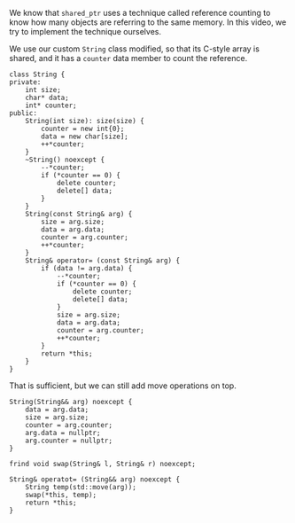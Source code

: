 
We know that `shared_ptr` uses a technique called reference counting to know how many objects are referring to the same memory. In this video, we try to implement the technique ourselves.

We use our custom `String` class modified, so that its C-style array is shared, and it has a `counter` data member to count the reference.
```
class String {
private:
	int size;
	char* data;
	int* counter;
public:
	String(int size): size(size) {
		counter = new int{0};
		data = new char[size];
		++*counter;
	}
	~String() noexcept {
		--*counter;
		if (*counter == 0) {
			delete counter;
			delete[] data;
		}
	}
	String(const String& arg) {
		size = arg.size;
		data = arg.data;
		counter = arg.counter;
		++*counter;
	}
	String& operator= (const String& arg) {
		if (data != arg.data) {
			--*counter;
			if (*counter == 0) {
				delete counter;
				delete[] data;
			}
			size = arg.size;
			data = arg.data;
			counter = arg.counter;
			++*counter;
		}
		return *this;
	}
}
```
That is sufficient, but we can still add move operations on top.
```
String(String&& arg) noexcept {
	data = arg.data;
	size = arg.size;
	counter = arg.counter;
	arg.data = nullptr;
	arg.counter = nullptr;
}

frind void swap(String& l, String& r) noexcept;

String& operatot= (String&& arg) noexcept {
	String temp(std::move(arg));
	swap(*this, temp);
	return *this;
}
```